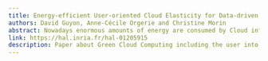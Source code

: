 ```yaml
---
title: Energy-efficient User-oriented Cloud Elasticity for Data-driven Applications
authors: David Guyon, Anne-Cécile Orgerie and Christine Morin
abstract: Nowadays enormous amounts of energy are consumed by Cloud infrastructures and this trend is still growing. An existing solution to lower this consumption is to turn off as many servers as possible, but these solutions do not involve the user as a main lever to save energy. We introduce a system that proposes to the user to run her application with degraded performance. A user choosing an energy-efficient run promotes a better consolidation of the Virtual Machines in the Cloud and thus may help turning off more servers. We experimented our system on Grid'5000 and we used the Montage workflow as a benchmark. Experimentation results show promising outcomes. In energy-efficiency mode, the energy consumed can be significantly reduced to the cost of a low increase of the execution time.
link: https://hal.inria.fr/hal-01205915
description: Paper about Green Cloud Computing including the user into the energy optimization
---
```

